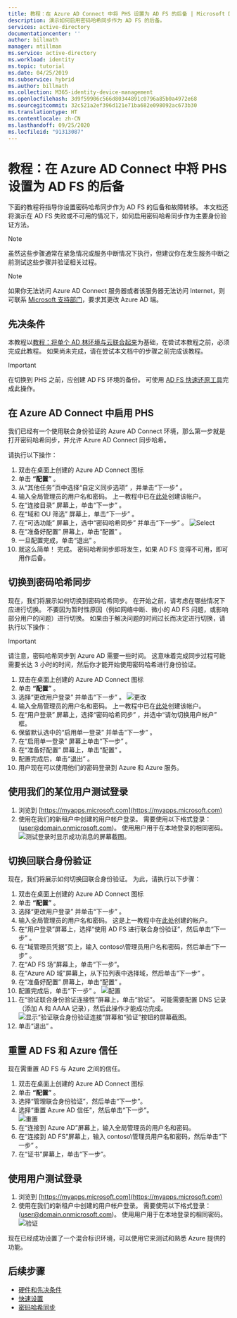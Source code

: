 ```yaml
---
title: 教程：在 Azure AD Connect 中将 PHS 设置为 AD FS 的后备 | Microsoft Docs
description: 演示如何启用密码哈希同步作为 AD FS 的后备。
services: active-directory
documentationcenter: ''
author: billmath
manager: mtillman
ms.service: active-directory
ms.workload: identity
ms.topic: tutorial
ms.date: 04/25/2019
ms.subservice: hybrid
ms.author: billmath
ms.collection: M365-identity-device-management
ms.openlocfilehash: 3d9f59906c566d80344891c0796a85b0a4972e68
ms.sourcegitcommit: 32c521a2ef396d121e71ba682e098092ac673b30
ms.translationtype: HT
ms.contentlocale: zh-CN
ms.lasthandoff: 09/25/2020
ms.locfileid: "91313087"
---
```

# <a name="tutorial--setting-up-phs-as-backup-for-ad-fs-in-azure-ad-connect"></a>教程：在 Azure AD Connect 中将 PHS 设置为 AD FS 的后备

下面的教程将指导你设置密码哈希同步作为 AD FS 的后备和故障转移。  本文档还将演示在 AD FS 失败或不可用的情况下，如何启用密码哈希同步作为主要身份验证方法。

>[!NOTE] 
>虽然这些步骤通常在紧急情况或服务中断情况下执行，但建议你在发生服务中断之前测试这些步骤并验证相关过程。

>[!NOTE]
>如果你无法访问 Azure AD Connect 服务器或者该服务器无法访问 Internet，则可联系 [Microsoft 支持部门](https://support.microsoft.com/en-us/contactus/)，要求其更改 Azure AD 端。

## <a name="prerequisites"></a>先决条件
本教程以[教程：将单个 AD 林环境与云联合起来](tutorial-federation.md)为基础，在尝试本教程之前，必须完成此教程。  如果尚未完成，请在尝试本文档中的步骤之前完成该教程。

>[!IMPORTANT]
>在切换到 PHS 之前，应创建 AD FS 环境的备份。  可使用 [AD FS 快速还原工具](/windows-server/identity/ad-fs/operations/ad-fs-rapid-restore-tool#how-to-use-the-tool)完成此操作。

## <a name="enable-phs-in-azure-ad-connect"></a>在 Azure AD Connect 中启用 PHS
我们已经有一个使用联合身份验证的 Azure AD Connect 环境，那么第一步就是打开密码哈希同步，并允许 Azure AD Connect 同步哈希。

请执行以下操作：

1.  双击在桌面上创建的 Azure AD Connect 图标
2.  单击 **“配置”** 。
3.  从“其他任务”页中选择“自定义同步选项”  ，并单击“下一步”  。
4.  输入全局管理员的用户名和密码。  上一教程中已在[此处](tutorial-federation.md#create-a-global-administrator-in-azure-ad)创建该帐户。
5.  在“连接目录”  屏幕上，单击“下一步”  。
6.  在“域和 OU 筛选”  屏幕上，单击“下一步”  。
7.  在“可选功能”  屏幕上，选中“密码哈希同步”  并单击“下一步”  。
![Select](media/tutorial-phs-backup/backup1.png)</br>
8.  在“准备好配置”  屏幕上，单击“配置”  。
9.  一旦配置完成，单击“退出”  。
10. 就这么简单！  完成。  密码哈希同步即将发生，如果 AD FS 变得不可用，即可用作后备。

## <a name="switch-to-password-hash-synchronization"></a>切换到密码哈希同步
现在，我们将展示如何切换到密码哈希同步。 在开始之前，请考虑在哪些情况下应进行切换。 不要因为暂时性原因（例如网络中断、微小的 AD FS 问题，或影响部分用户的问题）进行切换。 如果由于解决问题的时间过长而决定进行切换，请执行以下操作：

> [!IMPORTANT]
> 请注意，密码哈希同步到 Azure AD 需要一些时间。  这意味着完成同步过程可能需要长达 3 小时的时间，然后你才能开始使用密码哈希进行身份验证。

1. 双击在桌面上创建的 Azure AD Connect 图标
2.  单击 **“配置”** 。
3.  选择“更改用户登录”  并单击“下一步”  。
![更改](media/tutorial-phs-backup/backup2.png)</br>
4.  输入全局管理员的用户名和密码。  上一教程中已在[此处](tutorial-federation.md#create-a-global-administrator-in-azure-ad)创建该帐户。
5.  在“用户登录”  屏幕上，选择“密码哈希同步”  ，并选中“请勿切换用户帐户”  框。  
6.  保留默认选中的“启用单一登录”  并单击“下一步”  。
7.  在“启用单一登录”  屏幕上单击“下一步”  。
8.  在“准备好配置”  屏幕上，单击“配置”  。
9.  配置完成后，单击“退出”  。
10. 用户现在可以使用他们的密码登录到 Azure 和 Azure 服务。

## <a name="test-signing-in-with-one-of-our-users"></a>使用我们的某位用户测试登录

1. 浏览到 [https://myapps.microsoft.com](https://myapps.microsoft.com)
2. 使用在我们的新租户中创建的用户帐户登录。  需要使用以下格式登录：(user@domain.onmicrosoft.com)。 使用用户用于在本地登录的相同密码。</br>
   ![测试登录时显示成功消息的屏幕截图。 ](media/tutorial-password-hash-sync/verify1.png)</br>

## <a name="switch-back-to-federation"></a>切换回联合身份验证
现在，我们将展示如何切换回联合身份验证。  为此，请执行以下步骤：

1.  双击在桌面上创建的 Azure AD Connect 图标
2.  单击 **“配置”** 。
3.  选择“更改用户登录”  并单击“下一步”  。
4.  输入全局管理员的用户名和密码。  这是上一教程中在[此处](tutorial-federation.md#create-a-global-administrator-in-azure-ad)创建的帐户。
5.  在“用户登录”屏幕上，选择“使用 AD FS 进行联合身份验证”，然后单击“下一步”   。   
6. 在“域管理员凭据”页上，输入 contoso\管理员用户名和密码，然后单击“下一步”  。
7. 在“AD FS 场”屏幕上，单击“下一步”。 
8. 在“Azure AD 域”屏幕上，从下拉列表中选择域，然后单击“下一步”   。
9. 在“准备好配置”  屏幕上，单击“配置”  。
10. 配置完成后，单击“下一步”  。
![配置](media/tutorial-phs-backup/backup4.png)</br>
11. 在“验证联合身份验证连接性”屏幕上，单击“验证”。    可能需要配置 DNS 记录（添加 A 和 AAAA 记录），然后此操作才能成功完成。
![显示“验证联合身份验证连接”屏幕和“验证”按钮的屏幕截图。](media/tutorial-phs-backup/backup5.png)</br>
12. 单击“退出”  。

## <a name="reset-the-ad-fs-and-azure-trust"></a>重置 AD FS 和 Azure 信任
现在需重置 AD FS 与 Azure 之间的信任。

1.  双击在桌面上创建的 Azure AD Connect 图标
2.  单击 **“配置”** 。
3.  选择“管理联合身份验证”，然后单击“下一步”。  
4.  选择“重置 Azure AD 信任”，然后单击“下一步”。  
![重置](media/tutorial-phs-backup/backup6.png)</br>
5.  在“连接到 Azure AD”屏幕上，输入全局管理员的用户名和密码。 
6.  在“连接到 AD FS”屏幕上，输入 contoso\管理员用户名和密码，然后单击“下一步”  。 
7.  在“证书”屏幕上，单击“下一步”。  

## <a name="test-signing-in-with-a-user"></a>使用用户测试登录

1.  浏览到 [https://myapps.microsoft.com](https://myapps.microsoft.com)
2. 使用在我们的新租户中创建的用户帐户登录。  需要使用以下格式登录：(user@domain.onmicrosoft.com)。 使用用户用于在本地登录的相同密码。
![验证](media/tutorial-password-hash-sync/verify1.png)

现在已经成功设置了一个混合标识环境，可以使用它来测试和熟悉 Azure 提供的功能。

## <a name="next-steps"></a>后续步骤


- [硬件和先决条件](how-to-connect-install-prerequisites.md) 
- [快速设置](how-to-connect-install-express.md)
- [密码哈希同步](how-to-connect-password-hash-synchronization.md)